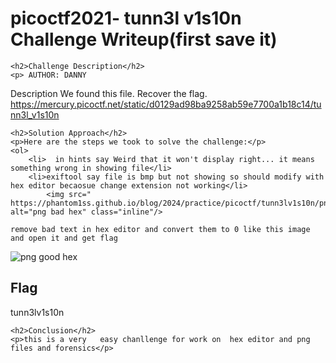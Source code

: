 
<!DOCTYPE html>
<html>
<head>
  <title>
</title> 
</head>
<body>
    <h1>picoctf2021- tunn3l v1s10n Challenge Writeup(first save it)</h1>

    <h2>Challenge Description</h2>
    <p> AUTHOR: DANNY

Description
We found this file. Recover the flag.
https://mercury.picoctf.net/static/d0129ad98ba9258ab59e7700a1b18c14/tunn3l_v1s10n
</p>

    <h2>Solution Approach</h2>
    <p>Here are the steps we took to solve the challenge:</p>
    <ol>
        <li>  in hints say Weird that it won't display right... it means something wrong in showing file</li>
        <li>exiftool say file is bmp but not showing so should modify with hex editor becaosue change extension not working</li>
            <img src=" https://phantom1ss.github.io/blog/2024/practice/picoctf/tunn3lv1s10n/pngbadhex.png" alt="png bad hex" class="inline"/>

    remove bad text in hex editor and convert them to 0 like this image and open it and get flag
 <img src=" https://phantom1ss.github.io/blog/2024/practice/picoctf/tunn3lv1s10n/pnghex.png" alt="png good hex" class="inline"/>
    </ol>
<br>
    <h2>Flag</h2>
    <p class="flag">tunn3lv1s10n
</p>

    <h2>Conclusion</h2>
    <p>this is a very   easy chanllenge for work on  hex editor and png files and forensics</p>
</body>
</html>



